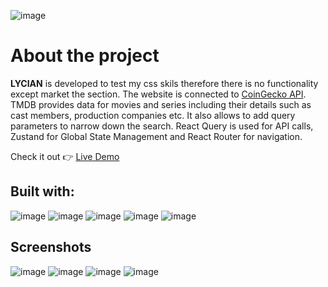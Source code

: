 ![image](https://imgtr.ee/images/2024/07/25/1032718bb2b4199392225627e6f7c2c6.png)
# About the project
 
 **LYCIAN** is developed to test my css skils therefore there is no functionality except market the section.
 The website is connected to [CoinGecko API](https://developer.themoviedb.org/docs/getting-started). TMDB provides data for movies and series including their details such as cast members, production companies etc.
 It also allows to add query parameters to narrow down the search.
 React Query is used for API calls, Zustand for Global State Management and React Router for navigation.
 
  Check it out
 👉  [Live Demo](https://lycian.vercel.app/)

 ## Built with:
![image](https://img.shields.io/badge/Vite-B73BFE?style=for-the-badge&logo=vite&logoColor=FFD62E)
![image](https://img.shields.io/badge/React-20232A?style=for-the-badge&logo=react&logoColor=61DAFB)
![image](https://img.shields.io/badge/CSS3-1572B6?style=for-the-badge&logo=css3&logoColor=white)
![image](https://img.shields.io/badge/TypeScript-007ACC?style=for-the-badge&logo=typescript&logoColor=white)
![image](https://img.shields.io/badge/React_Query-FF4154?style=for-the-badge&logo=ReactQuery&logoColor=white)

## Screenshots
![image](https://imgtr.ee/images/2024/07/25/e72f025147e73ae135390d4916b1b17c.png)
![image](https://imgtr.ee/images/2024/07/25/d26b0a1a89d7348b3871c93105b3c7c9.png)
![image](https://imgtr.ee/images/2024/07/25/d4f5fe452d4dff6537ad47adbbfdeb59.png)
![image](https://imgtr.ee/images/2024/07/25/b748408d9c8474355e9d4ec8da49ab57.png)
